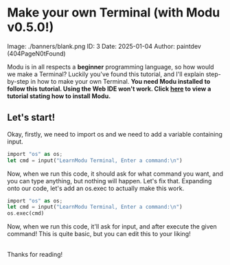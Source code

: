 # Make your own Terminal (with Modu v0.5.0!)
Image: ./banners/blank.png
ID: 3
Date: 2025-01-04
Author: paintdev (404PageN0tFound)

Modu is in all respects a **beginner** programming language, so how would we make a Terminal? Luckily you've found this tutorial, and I'll explain step-by-step in how to make your own Terminal.
**You need Modu installed to follow this tutorial. Using the Web IDE won't work. Click [here](https://learnmodu.org/post.html?id=2) to view a tutorial stating how to install Modu.**

## Let's start!
Okay, firstly, we need to import os and we need to add a variable containing input.
```rs
import "os" as os;
let cmd = input("LearnModu Terminal, Enter a command:\n")
```
Now, when we run this code, it should ask for what command you want, and you can type anything, but nothing will happen. Let's fix that.
Expanding onto our code, let's add an os.exec to actually make this work.
```rs
import "os" as os;
let cmd = input("LearnModu Terminal, Enter a command:\n")
os.exec(cmd)
```
Now, when we run this code, it'll ask for input, and after execute the given command!
This is quite basic, but you can edit this to your liking!

\
Thanks for reading!
